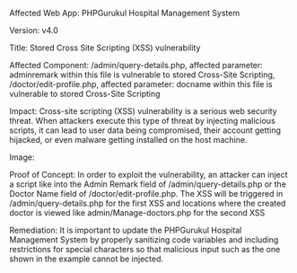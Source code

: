 Affected Web App: PHPGurukul Hospital Management System

Version: v4.0

Title: Stored Cross Site Scripting (XSS) vulnerability

Affected Component: /admin/query-details.php, affected parameter: adminremark within this file is vulnerable to stored Cross-Site Scripting, /doctor/edit-profile.php, affected parameter: docname within this file is vulnerable to stored Cross-Site Scripting

Impact: Cross-site scripting (XSS) vulnerability is a serious web security threat. When attackers execute this type of threat by injecting malicious scripts, it can lead to user data being compromised, their account getting hijacked, or even malware getting installed on the host machine.

Image:




Proof of Concept: In order to exploit the vulnerability, an attacker can inject a script like <script>alert(1)</script> into the Admin Remark field of /admin/query-details.php or the Doctor Name field of /doctor/edit-profile.php. The XSS will be triggered in /admin/query-details.php for the first XSS and locations where the created doctor is viewed like admin/Manage-doctors.php for the second XSS



Remediation: It is important to update the PHPGurukul Hospital Management System by properly sanitizing code variables and including restrictions for special characters so that malicious input such as the one shown in the example cannot be injected.
